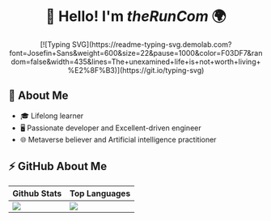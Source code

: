 <h1 align="center">👋 Hello! I'm <i>theRunCom</i> 🌍</h1> 

<div align="center">[![Typing SVG](https://readme-typing-svg.demolab.com?font=Josefin+Sans&weight=600&size=22&pause=1000&color=F03DF7&random=false&width=435&lines=The+unexamined+life+is+not+worth+living+%E2%8F%B3)](https://git.io/typing-svg) </div>

## :book: About Me

- 🎓 Lifelong learner
- 🖥  Passionate developer and Excellent-driven engineer
- 🌐 Metaverse believer and Artificial intelligence practitioner

## ⚡ GitHub About Me

| Github Stats | Top Languages |
| --- | --- |
| <img align="left" src="https://github-readme-stats-git-masterrstaa-rickstaa.vercel.app/api?username=theRunCom&show_icons=true&count_private=true&theme=highcontrast" /> | <img src="https://github-readme-stats-git-masterrstaa-rickstaa.vercel.app/api/top-langs/?username=theRunCom&layout=compact&count_private=true&theme=highcontrast" /> |

